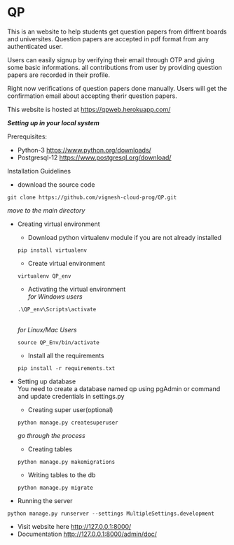 # QP

This is an website to help students get question papers from diffrent boards and universites. Question papers are accepted in pdf format from any authenticated user.

Users can easily signup by verifying their email through OTP and giving some basic informations. all contributions from user by providing question papers are recorded in their profile.

Right now verifications of question papers done manually. Users will get the confirmation email about accepting therir question papers.

This website is hosted at https://qpweb.herokuapp.com/

__*Setting up in your local system*__

Prerequisites:
* Python-3 https://www.python.org/downloads/
* Postgresql-12 https://www.postgresql.org/download/

Installation Guidelines
* download the source code
```shell
git clone https://github.com/vignesh-cloud-prog/QP.git 
```

_move to the main directory_

* Creating virtual environment
  * Download python virtualenv module if you are not already installed
  ```shell
  pip install virtualenv
  ```
  * Create virtual environment
  ```shell
  virtualenv QP_env
  ```
  * Activating the virtual environment<br>
  _for Windows users_
  ```shell
  .\QP_env\Scripts\activate
  ```
  \
  _for Linux/Mac Users_
  ```shell
  source QP_Env/bin/activate
  ```
  * Install all the requirements 
  ```shell
  pip install -r requirements.txt
  ```
 
  
* Setting up database<br>
  You need to create a database named qp using pgAdmin or command and update credentials in settings.py
  * Creating super user(optional)
  ```shell
  python manage.py createsuperuser
  ```
  _go through the process_
  
  * Creating tables
  ```shell
  python manage.py makemigrations
  ```
  
  * Writing tables to the db
  ```shell
  python manage.py migrate
  ```
  
* Running the server
```shell
python manage.py runserver --settings MultipleSettings.development
```

* Visit website here http://127.0.0.1:8000/
* Documentation http://127.0.0.1:8000/admin/doc/



